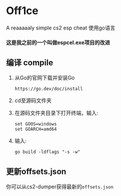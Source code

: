 # Off1ce
A reaaaaaly simple cs2 esp cheat     使用go语言

<h4>这是我之前的一个叫做espcel.exe项目的改进</h4>

## 编译 compile
  1. 从Go的官网下载并安装Go
      ```
      https://go.dev/doc/install
      ```
  2. cd至源码文件夹
      
  3. 在源码文件夹目录下打开终端，输入:
      ```
      set GOOS=windows
      set GOARCH=amd64
      ```
  4. 输入:
      ```
      go build -ldflags "-s -w"
      ```

## 更新offsets.json
  你可以从cs2-dumper获得最新的`offsets.json`
